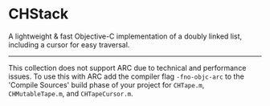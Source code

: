 # CHStack
A lightweight &amp; fast Objective-C implementation of a doubly linked list, including a cursor for easy traversal.

---
This collection does not support ARC due to technical and performance issues. To use this with ARC add the compiler flag `-fno-objc-arc` to the 'Compile Sources' build phase of your project for `CHTape.m`, `CHMutableTape.m`, and `CHTapeCursor.m`.
